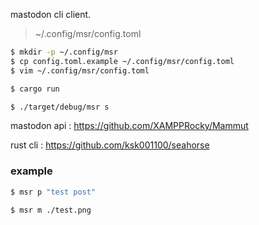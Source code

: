 mastodon cli client.

> ~/.config/msr/config.toml

```sh
$ mkdir -p ~/.config/msr
$ cp config.toml.example ~/.config/msr/config.toml
$ vim ~/.config/msr/config.toml

$ cargo run

$ ./target/debug/msr s
```

mastodon api : https://github.com/XAMPPRocky/Mammut

rust cli : https://github.com/ksk001100/seahorse

### example

```sh
$ msr p "test post"

$ msr m ./test.png
```
